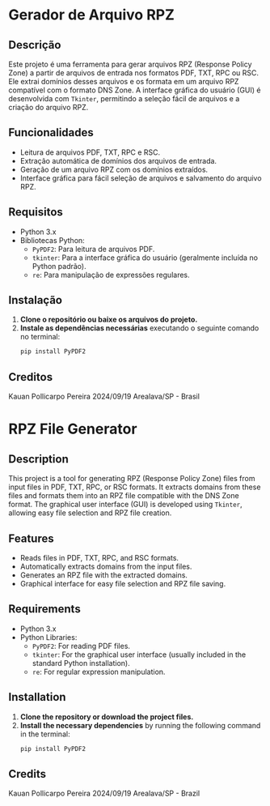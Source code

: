 # Gerador de Arquivo RPZ

## Descrição
Este projeto é uma ferramenta para gerar arquivos RPZ (Response Policy Zone) a partir de arquivos de entrada nos formatos PDF, TXT, RPC ou RSC. Ele extrai domínios desses arquivos e os formata em um arquivo RPZ compatível com o formato DNS Zone. A interface gráfica do usuário (GUI) é desenvolvida com `Tkinter`, permitindo a seleção fácil de arquivos e a criação do arquivo RPZ.

## Funcionalidades
- Leitura de arquivos PDF, TXT, RPC e RSC.
- Extração automática de domínios dos arquivos de entrada.
- Geração de um arquivo RPZ com os domínios extraídos.
- Interface gráfica para fácil seleção de arquivos e salvamento do arquivo RPZ.

## Requisitos
- Python 3.x
- Bibliotecas Python:
  - `PyPDF2`: Para leitura de arquivos PDF.
  - `tkinter`: Para a interface gráfica do usuário (geralmente incluída no Python padrão).
  - `re`: Para manipulação de expressões regulares.

## Instalação
1. **Clone o repositório ou baixe os arquivos do projeto.**
2. **Instale as dependências necessárias** executando o seguinte comando no terminal:
   ```bash
   pip install PyPDF2
## Creditos
Kauan Pollicarpo Pereira 
2024/09/19 Arealava/SP - Brasil


# RPZ File Generator

## Description
This project is a tool for generating RPZ (Response Policy Zone) files from input files in PDF, TXT, RPC, or RSC formats. It extracts domains from these files and formats them into an RPZ file compatible with the DNS Zone format. The graphical user interface (GUI) is developed using `Tkinter`, allowing easy file selection and RPZ file creation.

## Features
- Reads files in PDF, TXT, RPC, and RSC formats.
- Automatically extracts domains from the input files.
- Generates an RPZ file with the extracted domains.
- Graphical interface for easy file selection and RPZ file saving.

## Requirements
- Python 3.x
- Python Libraries:
  - `PyPDF2`: For reading PDF files.
  - `tkinter`: For the graphical user interface (usually included in the standard Python installation).
  - `re`: For regular expression manipulation.

## Installation
1. **Clone the repository or download the project files.**
2. **Install the necessary dependencies** by running the following command in the terminal:
   ```bash
   pip install PyPDF2
## Credits
Kauan Pollicarpo Pereira 
2024/09/19 Arealava/SP - Brazil

